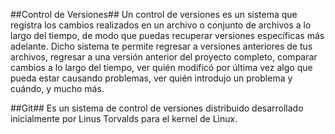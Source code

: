 ##Control de Versiones##
Un control de versiones es un sistema que registra los cambios realizados en un archivo o conjunto de archivos a lo largo del tiempo, de modo que puedas recuperar versiones específicas más adelante.
Dicho sistema te permite regresar a versiones anteriores de tus archivos, regresar a una versión anterior del proyecto completo, comparar cambios a lo largo del tiempo, ver quién modificó por última vez algo que pueda estar causando problemas, ver quién introdujo un problema y cuándo, y mucho más.

##Git##
Es un sistema de control de versiones distribuido desarrollado inicialmente por Linus Torvalds para el kernel de Linux.